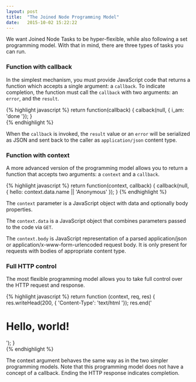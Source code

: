 ```yaml
---
layout: post
title:  "The Joined Node Programming Model"
date:   2015-10-02 15:22:22
---
```


We want Joined Node Tasks to be hyper-flexible, while also following a set programming model. With that in mind, there are three types of tasks you can run.

### Function with callback

In the simplest mechanism, you must provide JavaScript code that returns a function which accepts a single argument: a `callback`. To indicate completion, the function must call the `callback` with two arguments: an `error`, and the `result`.

{% highlight javascript %}
return function(callback) {
    calback(null, { i_am: 'done '});
}        
{% endhighlight %}

When the `callback` is invoked, the `result` value or an `error` will be serialized as JSON and sent back to the caller as `application/json` content type.

### Function with context

A more advanced version of the programming model allows you to return a function that accepts two arguments: a `context` and a `callback`.

{% highlight javascript %}
return function(context, callback) {
    callback(null, { hello: context.data.name || 'Anonymous' });
}
{% endhighlight %}

The `context` parameter is a JavaScript object with data and optionally body properties.

The `context.data` is a JavaScript object that combines parameters passed to the code via `GET`.

The `context.body` is JavaScript representation of a parsed application/json or application/x-www-form-urlencoded request 
body. It is only present for requests with bodies of appropriate content type.

### Full HTTP control

The most flexible programming model allows you to take full control over the HTTP request and response.

{% highlight javascript %}
return function (context, req, res) {
    res.writeHead(200, { 'Content-Type': 'text/html '});
    res.end('<h1>Hello, world!</h1>');
}        
{% endhighlight %}

The context argument behaves the same way as in the two simpler programming models. Note that this programming model does not have a concept of a callback. Ending the HTTP response indicates completion.
